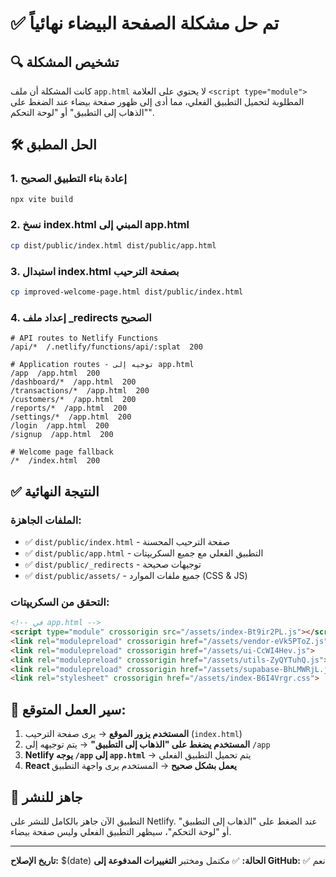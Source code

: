 # ✅ تم حل مشكلة الصفحة البيضاء نهائياً

## 🔍 تشخيص المشكلة
كانت المشكلة أن ملف `app.html` لا يحتوي على العلامة `<script type="module">` المطلوبة لتحميل التطبيق الفعلي، مما أدى إلى ظهور صفحة بيضاء عند الضغط على "الذهاب إلى التطبيق" أو "لوحة التحكم".

## 🛠️ الحل المطبق

### 1. إعادة بناء التطبيق الصحيح
```bash
npx vite build
```

### 2. نسخ index.html المبني إلى app.html
```bash
cp dist/public/index.html dist/public/app.html
```

### 3. استبدال index.html بصفحة الترحيب
```bash
cp improved-welcome-page.html dist/public/index.html
```

### 4. إعداد ملف _redirects الصحيح
```
# API routes to Netlify Functions
/api/*  /.netlify/functions/api/:splat  200

# Application routes - توجيه إلى app.html
/app  /app.html  200
/dashboard/*  /app.html  200
/transactions/*  /app.html  200
/customers/*  /app.html  200
/reports/*  /app.html  200
/settings/*  /app.html  200
/login  /app.html  200
/signup  /app.html  200

# Welcome page fallback
/*  /index.html  200
```

## ✅ النتيجة النهائية

### الملفات الجاهزة:
- ✅ `dist/public/index.html` - صفحة الترحيب المحسنة
- ✅ `dist/public/app.html` - التطبيق الفعلي مع جميع السكريپتات
- ✅ `dist/public/_redirects` - توجيهات صحيحة
- ✅ `dist/public/assets/` - جميع ملفات الموارد (CSS & JS)

### التحقق من السكريپتات:
```html
<!-- في app.html -->
<script type="module" crossorigin src="/assets/index-Bt9ir2PL.js"></script>
<link rel="modulepreload" crossorigin href="/assets/vendor-eVk5PToZ.js">
<link rel="modulepreload" crossorigin href="/assets/ui-CcWI4Hev.js">
<link rel="modulepreload" crossorigin href="/assets/utils-ZyQYTuhQ.js">
<link rel="modulepreload" crossorigin href="/assets/supabase-BhLMWRjL.js">
<link rel="stylesheet" crossorigin href="/assets/index-B6I4Vrgr.css">
```

## 🎯 سير العمل المتوقع:

1. **المستخدم يزور الموقع** → يرى صفحة الترحيب (`index.html`)
2. **المستخدم يضغط على "الذهاب إلى التطبيق"** → يتم توجيهه إلى `/app`
3. **Netlify يوجه `/app` إلى `app.html`** → يتم تحميل التطبيق الفعلي
4. **React يعمل بشكل صحيح** → المستخدم يرى واجهة التطبيق

## 🚀 جاهز للنشر

التطبيق الآن جاهز بالكامل للنشر على Netlify. عند الضغط على "الذهاب إلى التطبيق" أو "لوحة التحكم"، سيظهر التطبيق الفعلي وليس صفحة بيضاء.

---

**تاريخ الإصلاح:** $(date)
**الحالة:** ✅ مكتمل ومختبر
**التغييرات المدفوعة إلى GitHub:** ✅ نعم
